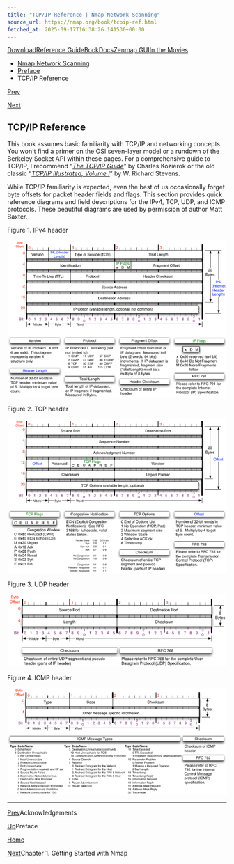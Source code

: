 ```yaml
---
title: "TCP/IP Reference | Nmap Network Scanning"
source_url: https://nmap.org/book/tcpip-ref.html
fetched_at: 2025-09-17T16:38:26.141530+00:00
---
```


[Download](https://nmap.org/download.html)[Reference Guide](https://nmap.org/book/man.html)[Book](https://nmap.org/book/)[Docs](https://nmap.org/docs.html)[Zenmap GUI](https://nmap.org/zenmap/)[In the Movies](https://nmap.org/movies/)

* [Nmap Network Scanning](https://nmap.org/book/toc.html)
* [Preface](https://nmap.org/book/preface.html)
* TCP/IP Reference

[Prev](https://nmap.org/book/acknowledgements.html)

[Next](https://nmap.org/book/intro.html)

TCP/IP Reference
----------

This book assumes basic familiarity with TCP/IP and
networking concepts. You won't find a primer on the OSI seven-layer model
or a rundown of the Berkeley Socket API within these pages. For a
comprehensive guide to TCP/IP, I
recommend “[*The
TCP/IP Guide*](http://www.amazon.com/dp/159327047X?tag=secbks-20)” by Charles Kozierok or the old
classic “[*TCP/IP
Illustrated, Volume I*](http://www.amazon.com/dp/0201633469?tag=secbks-20)” by W. Richard Stevens.

While TCP/IP familiarity is expected, even the best of us
occasionally forget byte offsets for packet header fields and flags.
This section provides quick reference diagrams and field descriptions
for the IPv4, TCP, UDP, and ICMP protocols. These beautiful diagrams
are used by permission of author Matt Baxter.

Figure 1. IPv4 header

![IPv4 header](images/hdr/MJB-IP-Header-800x576.png)

Figure 2. TCP header

![TCP header](images/hdr/MJB-TCP-Header-800x564.png)

Figure 3. UDP header

![UDP header](images/hdr/MJB-UDP-Header-800x264.png)

Figure 4. ICMP header

![ICMP header](images/hdr/MJB-ICMP-Header-800x392.png)

---

[Prev](https://nmap.org/book/acknowledgements.html)Acknowledgements

[Up](https://nmap.org/book/preface.html)Preface

[Home](https://nmap.org/book/toc.html)

[Next](https://nmap.org/book/intro.html)Chapter 1. Getting Started with Nmap